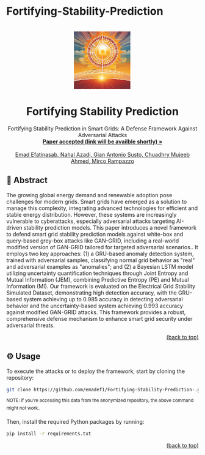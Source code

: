 # Fortifying-Stability-Prediction
<div id="top"></div>
<!-- PROJECT LOGO -->
<br />
<div align="center">
  <a href="https://github.com/emadef1/Fortifying-Stability-Prediction-/tree/main">
    <img src="Figure/logo.png" alt="Logo" width="150" height="150">
  </a>

  <h1 align="center">Fortifying Stability Prediction</h1>

  <p align="center">
    Fortifying Stability Prediction in Smart Grids: A Defense Framework Against Adversarial Attacks
    <br />
    <a href="https://github.com/emadef1/Fortifying-Stability-Prediction-/tree/main"><strong>Paper accepted (link will be availble shortly) »</strong></a>
    <br />
    <br />
    <a href="">Emad Efatinasab, Nahal Azadi, Gian Antonio Susto, Chuadhry Mujeeb Ahmed, Mirco Rampazzo</a>
  </p>
</div>


## 🧩 Abstract

The growing global energy demand and renewable adoption pose challenges for modern grids. Smart grids have emerged as a solution to manage this complexity, integrating advanced technologies for efficient and stable energy distribution. However, these systems are increasingly vulnerable to cyberattacks, especially adversarial attacks targeting AI-driven stability prediction models. This paper introduces a novel framework to defend smart grid stability prediction models against white-box and query-based grey-box attacks like GAN-GRID, including a real-world modified version of GAN-GRID tailored for targeted adversarial scenarios.. It employs two key approaches: (1) a GRU-based anomaly detection system, trained with adversarial samples, classifying normal grid behavior as "real" and adversarial examples as "anomalies"; and (2) a Bayesian LSTM model utilizing uncertainty quantification techniques through Joint Entropy and Mutual Information (JEM), combining Predictive Entropy (PE) and Mutual Information (MI). Our framework is evaluated on the Electrical Grid Stability Simulated Dataset, demonstrating high detection accuracy, with the GRU-based system achieving up to 0.985 accuracy in detecting adversarial behavior and the uncertainty-based system achieving 0.993 accuracy against modified GAN-GRID attacks. This framework provides a robust, comprehensive defense mechanism to enhance smart grid security under adversarial threats. 
<p align="right"><a href="#top">(back to top)</a></p>
<div id="usage"></div>

## ⚙️ Usage

To execute the attacks or to deploy the framework, start by cloning the repository:

```bash
git clone https://github.com/emadef1/Fortifying-Stability-Prediction-.git
```
<sup>NOTE: if you're accessing this data from the anonymized repository, the above command might not work..</sup>

Then, install the required Python packages by running:

```bash
pip install -r requirements.txt
```

<p align="right"><a href="#top">(back to top)</a></p>
<div id="models"></div>
